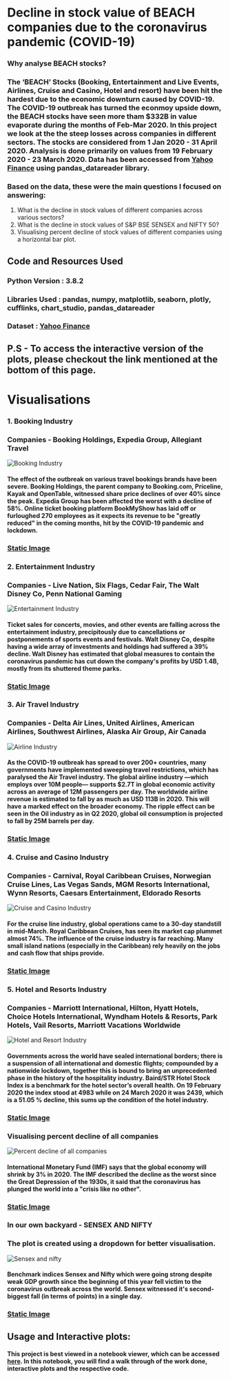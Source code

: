 # Decline in stock value of BEACH companies due to the coronavirus pandemic (COVID-19)

### Why analyse BEACH stocks?
### The ‘BEACH’ Stocks (Booking, Entertainment and Live Events, Airlines, Cruise and Casino, Hotel and resort) have been hit the hardest due to the economic downturn caused by COVID-19. The COVID-19 outbreak has turned the econmoy upside down, the BEACH stocks have seen more tham $332B in value evaporate during the months of Feb-Mar 2020. In this project we look at the the steep losses across companies in different sectors. The stocks are considered from 1 Jan 2020 - 31 April 2020. Analysis is done primarily on values from 19 February 2020 - 23 March 2020. Data has been accessed from [Yahoo Finance](https://in.finance.yahoo.com/) using pandas_datareader library.

### Based on the data, these were the main questions I focused on answering:
1. What is the decline in stock values of different companies across various sectors?
2. What is the decline in stock values of S&P BSE SENSEX and NIFTY 50?
3. Visualising percent decline of stock values of different companies using a horizontal bar plot.

## Code and Resources Used

### Python Version : 3.8.2
### Libraries Used : pandas, numpy, matplotlib, seaborn, plotly, cufflinks, chart_studio, pandas_datareader
### Dataset : [Yahoo Finance](https://in.finance.yahoo.com/)

## P.S - To access the interactive version of the plots, please checkout the link mentioned at the bottom of this page.

# Visualisations

### 1. Booking Industry
### Companies - Booking Holdings, Expedia Group, Allegiant Travel
![Booking Industry](https://raw.githubusercontent.com/ritik-k/Stock_Market_Analysis/master/gifs/booking.gif)
#### The effect of the outbreak on various travel bookings brands have been severe. Booking Holdings, the parent company to Booking.com, Priceline, Kayak and OpenTable, witnessed share price declines of over 40% since the peak. Expedia Group has been affected the worst with a decline of 58%. Online ticket booking platform BookMyShow has laid off or furloughed 270 employees as it expects its revenue to be "greatly reduced" in the coming months, hit by the COVID-19 pandemic and lockdown.
### [Static Image](https://raw.githubusercontent.com/ritik-k/Stock_Market_Analysis/master/images/booking.png)

### 2. Entertainment Industry
### Companies - Live Nation, Six Flags, Cedar Fair, The Walt Disney Co, Penn National Gaming
![Entertainment Industry](https://raw.githubusercontent.com/ritik-k/Stock_Market_Analysis/master/gifs/entertainment.gif)
#### Ticket sales for concerts, movies, and other events are falling across the entertainment industry,  precipitously due to cancellations or postponements of sports events and festivals. Walt Disney Co, despite having a wide array of investments and holdings had suffered a 39% decline. Walt Disney has estimated that global measures to contain the coronavirus pandemic has cut down the company's profits by USD 1.4B, mostly from its shuttered theme parks.
### [Static Image](https://raw.githubusercontent.com/ritik-k/Stock_Market_Analysis/master/images/entertainment.png)

### 3. Air Travel Industry
### Companies - Delta Air Lines, United Airlines, American Airlines, Southwest Airlines, Alaska Air Group, Air Canada
![Airline Industry](https://raw.githubusercontent.com/ritik-k/Stock_Market_Analysis/master/gifs/airlines.gif)
#### As the COVID-19 outbreak has spread to over 200+ countries, many governments have implemented sweeping travel restrictions, which has paralysed the Air Travel industry. The global airline industry —which employs over 10M people— supports $2.7T in global economic activity across an average of 12M passengers per day. The worldwide airline revenue is estimated to fall by as much as USD 113B in 2020. This will have a marked effect on the broader economy. The ripple effect can be seen in the Oil industry as in Q2 2020, global oil consumption is projected to fall by 25M barrels per day.
### [Static Image](https://raw.githubusercontent.com/ritik-k/Stock_Market_Analysis/master/images/airlines.png)

### 4. Cruise and Casino Industry
### Companies - Carnival, Royal Caribbean Cruises, Norwegian Cruise Lines, Las Vegas Sands, MGM Resorts International, Wynn Resorts, Caesars Entertainment, Eldorado Resorts
![Cruise and Casino Industry](https://raw.githubusercontent.com/ritik-k/Stock_Market_Analysis/master/gifs/cruise.gif)
#### For the cruise line industry, global operations came to a 30-day standstill in mid-March. Royal Caribbean Cruises, has seen its market cap plummet almost 74%. The influence of the cruise industry is far reaching. Many small island nations (especially in the Caribbean) rely heavily on the jobs and cash flow that ships provide.
### [Static Image](https://raw.githubusercontent.com/ritik-k/Stock_Market_Analysis/master/images/cruise.png)

### 5. Hotel and Resorts Industry
### Companies - Marriott International, Hilton, Hyatt Hotels, Choice Hotels International, Wyndham Hotels & Resorts, Park Hotels, Vail Resorts, Marriott Vacations Worldwide
![Hotel and Resort Industry](https://raw.githubusercontent.com/ritik-k/Stock_Market_Analysis/master/gifs/hotel.gif)
#### Governments across the world have sealed international borders; there is a suspension of all international and domestic flights; compounded by a nationwide lockdown, together this is bound to bring an unprecedented phase in the history of the hospitality industry. Baird/STR Hotel Stock Index is a benchmark for the hotel sector’s overall health. On 19 February 2020 the index stood at 4983 while on 24 March 2020 it was 2439, which is a 51.05 % decline, this sums up the condition of the hotel industry.
### [Static Image](https://raw.githubusercontent.com/ritik-k/Stock_Market_Analysis/master/images/hotel.png)

### Visualising percent decline of all companies
![Percent decline of all companies](https://raw.githubusercontent.com/ritik-k/Stock_Market_Analysis/master/gifs/barh.gif)
#### International Monetary Fund (IMF) says that the global economy will shrink by 3% in 2020. The IMF described the decline as the worst since the Great Depression of the 1930s, it said that the coronavirus has plunged the world into a "crisis like no other".
### [Static Image](https://raw.githubusercontent.com/ritik-k/Stock_Market_Analysis/master/images/bar-h.png)

### In our own backyard - SENSEX AND NIFTY
### The plot is created using a dropdown for better visualisation.
![Sensex and nifty](https://raw.githubusercontent.com/ritik-k/Stock_Market_Analysis/master/gifs/india.gif)
#### Benchmark indices Sensex and Nifty which were going strong despite weak GDP growth since the beginning of this year fell victim to the coronavirus outbreak across the world. Sensex witnessed it's second-biggest fall (in terms of points) in a single day.
### [Static Image](https://raw.githubusercontent.com/ritik-k/Stock_Market_Analysis/master/images/india.png)

## Usage and Interactive plots:
#### This project is best viewed in a notebook viewer, which can be accessed [here](https://nbviewer.jupyter.org/github/ritik-k/Stock_Market_Analysis/blob/master/Stock_Market_Analysis.ipynb). In this notebook, you will find a walk through of the work done, interactive plots and the respective code.
